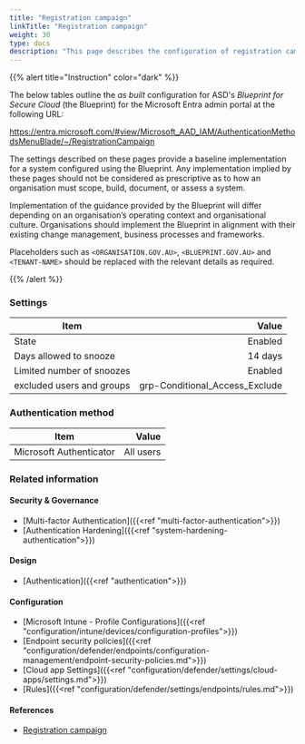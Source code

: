 ```yaml
---
title: "Registration campaign"
linkTitle: "Registration campaign"
weight: 30
type: docs
description: "This page describes the configuration of registration campaigns within Microsoft Entra ID associated with systems built according to the guidance provided by ASD's Blueprint for Secure Cloud."
---
```


{{% alert title="Instruction" color="dark" %}}

The below tables outline the *as built* configuration for ASD's *Blueprint for Secure Cloud* (the Blueprint) for the Microsoft Entra admin portal at the following URL:

<https://entra.microsoft.com/#view/Microsoft_AAD_IAM/AuthenticationMethodsMenuBlade/~/RegistrationCampaign>

The settings described on these pages provide a baseline implementation for a system configured using the Blueprint. Any implementation implied by these pages should not be considered as prescriptive as to how an organisation must scope, build, document, or assess a system.

Implementation of the guidance provided by the Blueprint will differ depending on an organisation’s operating context and organisational culture. Organisations should implement the Blueprint in alignment with their existing change management, business processes and frameworks.

Placeholders such as `<ORGANISATION.GOV.AU>`, `<BLUEPRINT.GOV.AU>` and `<TENANT-NAME>` should be replaced with the relevant details as required.

{{% /alert %}}

### Settings

| Item                       |                          Value |
| -------------------------- | -----------------------------: |
| State                      |                        Enabled |
| Days allowed to snooze     |                        14 days |
| Limited number of snoozes  |                        Enabled |
| excluded users and groups  | grp-Conditional_Access_Exclude |

### Authentication method

| Item                    |     Value |
| ----------------------- | --------: |
| Microsoft Authenticator | All users |

### Related information

#### Security & Governance

* [Multi-factor Authentication]({{<ref "multi-factor-authentication">}})
* [Authentication Hardening]({{<ref "system-hardening-authentication">}})

#### Design

* [Authentication]({{<ref "authentication">}})

#### Configuration

* [Microsoft Intune - Profile Configurations]({{<ref "configuration/intune/devices/configuration-profiles">}})
* [Endpoint security policies]({{<ref "configuration/defender/endpoints/configuration-management/endpoint-security-policies.md">}})
* [Cloud app Settings]({{<ref "configuration/defender/settings/cloud-apps/settings.md">}})
* [Rules]({{<ref "configuration/defender/settings/endpoints/rules.md">}})

#### References

* [Registration campaign](https://learn.microsoft.com/entra/identity/authentication/how-to-mfa-registration-campaign)
